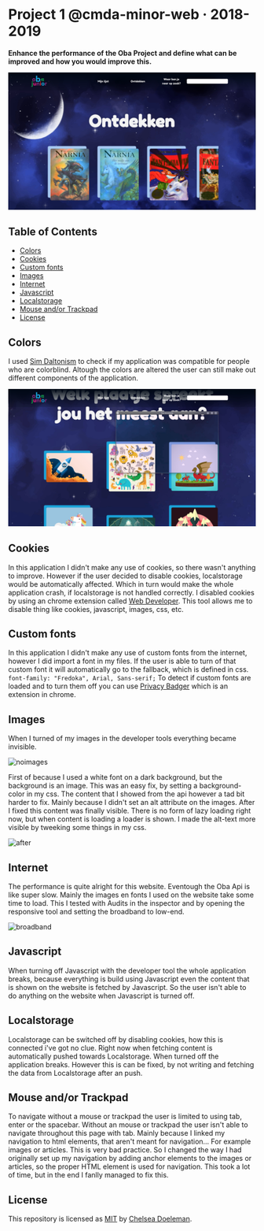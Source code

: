 # Project 1 @cmda-minor-web · 2018-2019

**Enhance the performance of the Oba Project and define what can be improved and how you would improve this.**

![The Application](./docs/discover.png)

## Table of Contents
* [Colors](#Colors)
* [Cookies](#Cookies)
* [Custom fonts](#Custom-fonts)
* [Images](#Images)  
* [Internet](#Internet)
* [Javascript](#Javascript)
* [Localstorage](#Localstorage)
* [Mouse and/or Trackpad](#Mouse-and/or-Trackpad)
* [License](#License)

## Colors

I used [Sim Daltonism](https://michelf.ca/projects/sim-daltonism/) to check if my application was compatible for people who are colorblind. Altough the colors are altered the user can still make out different components of the application.

![colorblind](./docs/colorblind.png)

## Cookies

In this application I didn't make any use of cookies, so there wasn't anything to improve. However if the user decided to disable cookies, localstorage would be automatically affected. Which in turn would make the whole application crash, if localstorage is not handled correctly. I disabled cookies by using an chrome extension called [Web Developer](https://chrome.google.com/webstore/detail/web-developer/bfbameneiokkgbdmiekhjnmfkcnldhhm?hl=nl). This tool allows me to disable thing like cookies, javascript, images, css, etc.


## Custom fonts

In this application I didn't make any use of custom fonts from the internet, however I did import a font in my files. If the user is able to turn of that custom font it will automatically go to the fallback, which is defined in css. 
```font-family: "Fredoka", Arial, Sans-serif;``` To detect if custom fonts are loaded and to turn them off you can use [Privacy Badger](https://chrome.google.com/webstore/detail/privacy-badger/pkehgijcmpdhfbdbbnkijodmdjhbjlgp?hl=nl) which is an extension in chrome.

## Images

When I turned of my images in the developer tools everything became invisible. 

![noimages](./docs/noimages.png)

First of because I used a white font on a dark background, but the background is an image. This was an easy fix, by setting a background-color in my css. The content that I showed from the api however a tad bit harder to fix. Mainly because I didn't set an alt attribute on the images. After I fixed this content was finally visible. There is no form of lazy loading right now, but when content is loading a loader is shown. I made the alt-text more visible by tweeking some things in my css.

![after](./docs/after.png)


## Internet

The performance is quite alright for this website. Eventough the Oba Api is like super slow. Mainly the images en fonts I used on the website take some time to load. This I tested with Audits in the inspector and by opening the responsive tool and setting the broadband to low-end.

![broadband](./docs/broadband.png)


## Javascript

When turning off Javascript with the developer tool the whole application breaks, because everything is build using Javascript even the content that is shown on the website is fetched by Javascript. So the user isn't able to do anything on the website when Javascript is turned off.

## Localstorage

Localstorage can be switched off by disabling cookies, how this is connected i've got no clue.
Right now when fetching content is automatically pushed towards Localstorage. When turned off the application breaks. However this is can be fixed, by not writing and fetching the data from Localstorage after an push.


## Mouse and/or Trackpad

To navigate without a mouse or trackpad the user is limited to using tab, enter or the spacebar.
Without an mouse or trackpad the user isn't able to navigate throughout this page with tab. Mainly because I linked my navigation to html elements, that aren't meant for navigation... For example images or articles. This is very bad practice. So I changed the way I had originally set up my navigation by adding anchor elements to the images or articles, so the proper HTML element is used for navigation. This took a lot of time, but in the end I fanlly managed to fix this.  


## License
This repository is licensed as [MIT](LICENSE) by [Chelsea Doeleman](https://github.com/chelseadoeleman).

